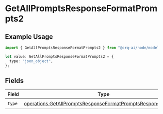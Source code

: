 # GetAllPromptsResponseFormatPrompts2

## Example Usage

```typescript
import { GetAllPromptsResponseFormatPrompts2 } from "@orq-ai/node/models/operations";

let value: GetAllPromptsResponseFormatPrompts2 = {
  type: "json_object",
};
```

## Fields

| Field                                                                                                                                        | Type                                                                                                                                         | Required                                                                                                                                     | Description                                                                                                                                  |
| -------------------------------------------------------------------------------------------------------------------------------------------- | -------------------------------------------------------------------------------------------------------------------------------------------- | -------------------------------------------------------------------------------------------------------------------------------------------- | -------------------------------------------------------------------------------------------------------------------------------------------- |
| `type`                                                                                                                                       | [operations.GetAllPromptsResponseFormatPromptsResponse200Type](../../models/operations/getallpromptsresponseformatpromptsresponse200type.md) | :heavy_check_mark:                                                                                                                           | N/A                                                                                                                                          |